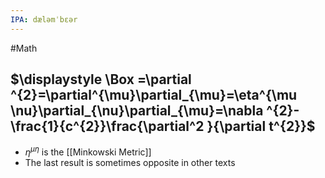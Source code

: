 ```yaml
---
IPA: dæləmˈbɛər
---
```

#Math 
## $\displaystyle \Box =\partial ^{2}=\partial^{\mu}\partial_{\mu}=\eta^{\mu \nu}\partial_{\nu}\partial_{\mu}=\nabla ^{2}-\frac{1}{c^{2}}\frac{\partial^2 }{\partial t^{2}}$
* $\displaystyle \eta^{\mu \eta}$ is the [[Minkowski Metric]]
* The last result is sometimes opposite in other texts